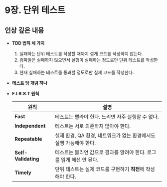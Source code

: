 # 9장. 단위 테스트

## 인상 깊은 내용

* **TDD 법칙 세 가지**

    1. 실패하는 단위 테스트를 작성할 때까지 설계 코드를 작성하지 않는다.  
    2. 컴파일은 실패하지 않으면서 실행이 실패하는 정도로만 단위 테스트를 작성한다.  
    3. 현재 실패하는 테스트를 통과할 정도로만 실제 코드를 작성한다.

* **테스트 당 개념 하나**

* **F.I.R.S.T 원칙**

    | 원칙        | 설명 |
    |-------------|------|
    | **Fast**    | 테스트는 빨라야 한다. 느리면 자주 실행할 수 없다. |
    | **Independent** | 테스트는 서로 의존하지 않아야 한다. |
    | **Repeatable** | 실제 환경, QA 환경, 네트워크가 없는 환경에서도 실행 가능해야 한다. |
    | **Self-Validating** | 테스트는 불리언 값으로 결과를 알려야 한다. 로그를 읽게 해선 안 된다. |
    | **Timely**  | 단위 테스트는 실제 코드를 구현하기 **직전**에 작성해야 한다. |